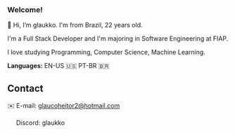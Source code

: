 ### Welcome!
👋 Hi, I’m glaukko. I'm from Brazil, 22 years old.

I'm a Full Stack Developer and I'm majoring in Software Engineering at FIAP.

I love studying Programming, Computer Science, Machine Learning.

**Languages:** EN-US 🇺🇸 PT-BR 🇧🇷

## Contact

✉️ E-mail: [glaucoheitor2@hotmail.com](mailto:glaucoheitor2@hotmail.com)

<img src="https://github.com/user-attachments/assets/9f0a3642-f804-4920-81ba-9c8a07aa71ad" width="16" height="16"/> Discord: glaukko

<!---
glaukko/glaukko is a ✨ special ✨ repository because its `README.md` (this file) appears on your GitHub profile.
You can click the Preview link to take a look at your changes.
--->
